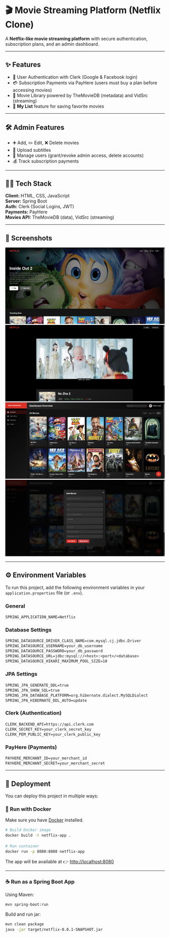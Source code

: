 # 🎬 Movie Streaming Platform (Netflix Clone)

A **Netflix-like movie streaming platform** with secure authentication, subscription plans, and an admin dashboard.  

---

## ✨ Features

- 🔑 User Authentication with Clerk (Google & Facebook login)  
- 💳 Subscription Payments via PayHere (users must buy a plan before accessing movies)  
- 🎥 Movie Library powered by TheMovieDB (metadata) and VidSrc (streaming)  
- 📌 **My List** feature for saving favorite movies  

---

## 🛠️ Admin Features

- ➕ Add, ✏️ Edit, ❌ Delete movies  
- 📝 Upload subtitles  
- 👥 Manage users (grant/revoke admin access, delete accounts)  
- 💰 Track subscription payments  

---

## 🧑‍💻 Tech Stack

**Client:** HTML, CSS, JavaScript  
**Server:** Spring Boot  
**Auth:** Clerk (Social Logins, JWT)  
**Payments:** PayHere  
**Movies API:** TheMovieDB (data), VidSrc (streaming)  

---

## 📸 Screenshots

![Home](https://raw.githubusercontent.com/AshenIndeewara/Neflix-Clone/refs/heads/master/screenshots/Screenshot%202025-09-21%20175715.png)  
![Player](https://raw.githubusercontent.com/AshenIndeewara/Neflix-Clone/refs/heads/master/screenshots/Screenshot%202025-09-21%20175738.png)
![Admin Home](https://raw.githubusercontent.com/AshenIndeewara/Neflix-Clone/refs/heads/master/screenshots/Screenshot%202025-09-21%20175814.png)  
![Admin Add Movie](https://raw.githubusercontent.com/AshenIndeewara/Neflix-Clone/refs/heads/master/screenshots/Screenshot%202025-09-21%20175833.png)  

---

## ⚙️ Environment Variables

To run this project, add the following environment variables in your `application.properties` file (or `.env`).  

### General
```
SPRING_APPLICATION_NAME=Netflix
```

### Database Settings
```
SPRING_DATASOURCE_DRIVER_CLASS_NAME=com.mysql.cj.jdbc.Driver
SPRING_DATASOURCE_USERNAME=your_db_username
SPRING_DATASOURCE_PASSWORD=your_db_password
SPRING_DATASOURCE_URL=jdbc:mysql://<host>:<port>/<database>
SPRING_DATASOURCE_HIKARI_MAXIMUM_POOL_SIZE=10
```

### JPA Settings
```
SPRING_JPA_GENERATE_DDL=true
SPRING_JPA_SHOW_SQL=true
SPRING_JPA_DATABASE_PLATFORM=org.hibernate.dialect.MySQLDialect
SPRING_JPA_HIBERNATE_DDL_AUTO=update
```

### Clerk (Authentication)
```
CLERK_BACKEND_API=https://api.clerk.com
CLERK_SECRET_KEY=your_clerk_secret_key
CLERK_PEM_PUBLIC_KEY=your_clerk_public_key
```

### PayHere (Payments)
```
PAYHERE_MERCHANT_ID=your_merchant_id
PAYHERE_MERCHANT_SECRET=your_merchant_secret
```

---

## 🚀 Deployment

You can deploy this project in multiple ways:  

### 🐳 Run with Docker
Make sure you have [Docker](https://docs.docker.com/get-docker/) installed.  

```bash
# Build Docker image
docker build -t netflix-app .

# Run container
docker run -p 8080:8080 netflix-app
```

The app will be available at 👉 [http://localhost:8080](http://localhost:8080)  

---

### ☕ Run as a Spring Boot App

Using Maven:
```bash
mvn spring-boot:run
```

Build and run jar:
```bash
mvn clean package
java -jar target/netflix-0.0.1-SNAPSHOT.jar
```
